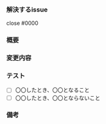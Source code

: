 ### 解決するissue
<!--#0000を任意のissue番号#nに書き換えると、このプルリクエストがマージされたときに自動的にその番号のissueがクローズされる-->
<!--まだissueをクローズするべきでない場合は子issueを作ってそっちの番号を指定する-->
close #0000

### 概要
<!--プルリクエストの目的を書くところ-->

### 変更内容
<!--何を変更したのか-->

### テスト
- [ ] 〇〇したとき、〇〇となること
- [ ] 〇〇したとき、〇〇とならないこと

### 備考
<!--他なんかあればどぞ-->
